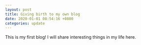 ```yaml
---
layout: post
title: Giving birth to my own blog
date: 2020-01-01 08:54:16 +0800
categories: update
---
```


This is my first blog! I will share interesting things in my life here.
